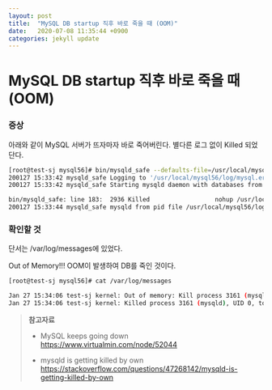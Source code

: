 ```yaml
---
layout: post
title:  "MySQL DB startup 직후 바로 죽을 때 (OOM)"
date:   2020-07-08 11:35:44 +0900
categories: jekyll update
---
```


# MySQL DB startup 직후 바로 죽을 때 (OOM)

### 증상

아래와 같이 MySQL 서버가 뜨자마자 바로 죽어버린다. 별다른 로그 없이 Killed 되었단다.

```bash
[root@test-sj mysql56]# bin/mysqld_safe --defaults-file=/usr/local/mysql56/my.cnf
200127 15:33:42 mysqld_safe Logging to '/usr/local/mysql56/log/mysql.err'.
200127 15:33:42 mysqld_safe Starting mysqld daemon with databases from /usr/local/mysql56/data

bin/mysqld_safe: line 183:  2936 Killed                  nohup /usr/local/mysql56/bin/mysqld --defaults-file=/usr/local/mysql56/my.cnf --basedir=/usr/local/mysql56 --datadir=/usr/local/mysql56/data --plugin-dir=/usr/local/mysql56/lib/plugin --user=mysql --log-error=/usr/local/mysql56/log/mysql.err --pid-file=/usr/local/mysql56/log/mysql.pid --socket=/tmp/mysql.sock < /dev/null > /dev/null 2>&1
200127 15:33:44 mysqld_safe mysqld from pid file /usr/local/mysql56/log/mysql.pid ended
```



### 확인할 것

단서는 /var/log/messages에 있었다.

Out of Memory!!! OOM이 발생하여 DB를 죽인 것이다.

```bash
[root@test-sj mysql56]# cat /var/log/messages 

Jan 27 15:34:06 test-sj kernel: Out of memory: Kill process 3161 (mysqld) score 626 or sacrifice child
Jan 27 15:34:06 test-sj kernel: Killed process 3161 (mysqld), UID 0, total-vm:493444kB, anon-rss:387328kB, file-rss:4kB, shmem-rss:0kB
```



> **참고자료**
>
> * MySQL keeps going down https://www.virtualmin.com/node/52044
>
> * mysqld is getting killed by own https://stackoverflow.com/questions/47268142/mysqld-is-getting-killed-by-own
